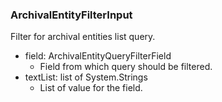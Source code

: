 ### ArchivalEntityFilterInput
Filter for archival entities list query.

- field: ArchivalEntityQueryFilterField
  - Field from which query should be filtered.
- textList: list of System.Strings
  - List of value for the field.
